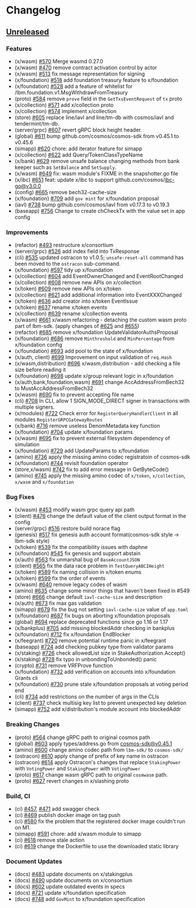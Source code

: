 <!--
Guiding Principles:

Changelogs are for humans, not machines.
There should be an entry for every single version.
The same types of changes should be grouped.
Versions and sections should be linkable.
The latest version comes first.
The release date of each version is displayed.
Mention whether you follow Semantic Versioning.

Usage:

Change log entries are to be added to the Unreleased section under the
appropriate stanza (see below). Each entry should ideally include a tag and
the Github issue reference in the following format:

* (<tag>) \#<issue-number> message

The issue numbers will later be link-ified during the release process so you do
not have to worry about including a link manually, but you can if you wish.

Types of changes (Stanzas):

"Features" for new features.
"Improvements" for changes in existing functionality.
"Deprecated" for soon-to-be removed features.
"Bug Fixes" for any bug fixes.
"Client Breaking" for breaking Protobuf, gRPC and REST routes used by end-users.
"CLI Breaking" for breaking CLI commands.
"API Breaking" for breaking exported APIs used by developers building on SDK.
"State Machine Breaking" for any changes that result in a different AppState given same genesisState and txList.
Ref: https://keepachangelog.com/en/1.0.0/
-->

# Changelog

## [Unreleased](https://github.com/line/lbm-sdk/compare/v0.45.0-rc0...HEAD)

### Features
* (x/wasm) [\#570](https://github.com/line/lbm-sdk/pull/570) Merge wasmd 0.27.0
* (x/wasm) [\#470](https://github.com/line/lbm-sdk/pull/470) remove contract activation control by actor
* (x/wasm) [\#513](https://github.com/line/lbm-sdk/pull/513) fix message representation for signing
* (x/foundation) [\#518](https://github.com/line/lbm-sdk/pull/518) add foundation treasury feature to x/foundation
* (x/foundation) [\#528](https://github.com/line/lbm-sdk/pull/528) add a feature of whitelist for /lbm.foundation.v1.MsgWithdrawFromTreasury
* (proto) [\#584](https://github.com/line/lbm-sdk/pull/564) remove `prove` field in the `GetTxsEventRequest` of `tx` proto
* (x/collection) [\#571](https://github.com/line/lbm-sdk/pull/571) add x/collection proto
* (x/collection) [\#574](https://github.com/line/lbm-sdk/pull/574) implement x/collection
* (store) [\#605](https://github.com/line/lbm-sdk/pull/605) replace line/iavl and line/tm-db with cosmos/iavl and tendermint/tm-db.
* (server/grpc) [\#607](https://github.com/line/lbm-sdk/pull/607) revert gRPC block height header.
* (global) [\#611](https://github.com/line/lbm-sdk/pull/611) bump github.com/cosmos/cosmos-sdk from v0.45.1 to v0.45.6
* (simapp) [\#620](https://github.com/line/lbm-sdk/pull/620) chore: add iterator feature for simapp
* (x/collection) [\#622](https://github.com/line/lbm-sdk/pull/622) add Query/TokenClassTypeName
* (x/bank) [\#629](https://github.com/line/lbm-sdk/pull/629) remove unsafe balance changing methods from bank keeper such as `SetBalance` and `SetSupply`.
* (x/wasm) [\#649](https://github.com/line/lbm-sdk/pull/649) fix: wasm module's FIXME in the snapshotter.go file
* (x/ibc) [\#651](https://github.com/line/lbm-sdk/pull/651) feat: update x/ibc to support github.com/cosmos/ibc-go@v3.0.0
* (config) [\#665](https://github.com/line/lbm-sdk/pull/665) remove bech32-cache-size
* (x/foundation) [\#709](https://github.com/line/lbm-sdk/pull/709) add `gov mint` for x/foundation proposal
* (iavl) [\#738](https://github.com/line/lbm-sdk/pull/738) bump github.com/cosmos/iavl from v0.17.3 to v0.19.3
* (baseapp) [\#756](https://github.com/line/lbm-sdk/pull/756) Change to create chCheckTx with the value set in app config

### Improvements

* (refactor) [\#493](https://github.com/line/lbm-sdk/pull/493) restructure x/consortium
* (server/grpc) [\#526](https://github.com/line/lbm-sdk/pull/526) add index field into TxResponse
* (cli) [\#535](https://github.com/line/lbm-sdk/pull/536) updated ostracon to v1.0.5; `unsafe-reset-all` command has been moved to the `ostracon` sub-command.
* (x/foundation) [\#597](https://github.com/line/lbm-sdk/pull/597) tidy up x/foundation
* (x/collection) [\#604](https://github.com/line/lbm-sdk/pull/604) add EventOwnerChanged and EventRootChanged
* (x/collection) [\#608](https://github.com/line/lbm-sdk/pull/608) remove new APIs on x/collection
* (x/token) [\#609](https://github.com/line/lbm-sdk/pull/609) remove new APIs on x/token
* (x/collection) [\#621](https://github.com/line/lbm-sdk/pull/621) add additional information into EventXXXChanged
* (x/token) [\#636](https://github.com/line/lbm-sdk/pull/636) add creator into x/token EventIssue
* (x/token) [\#637](https://github.com/line/lbm-sdk/pull/637) rename x/token events
* (x/collection) [\#639](https://github.com/line/lbm-sdk/pull/639) rename x/collection events
* (x/wasm) [\#661](https://github.com/line/lbm-sdk/pull/661) x/wasm refactoring - detaching the custom wasm proto part of lbm-sdk. (apply changes of [\#625](https://github.com/line/lbm-sdk/pull/625) and [\#655](https://github.com/line/lbm-sdk/pull/655))
* (refactor) [\#685](https://github.com/line/lbm-sdk/pull/685) remove x/foundation UpdateValidatorAuthsProposal
* (x/foundation) [\#686](https://github.com/line/lbm-sdk/pull/686) remove `Minthreshold` and `MinPercentage` from x/foundation config
* (x/foundation) [\#693](https://github.com/line/lbm-sdk/pull/693) add pool to the state of x/foundation
* (x/auth, client) [\#699](https://github.com/line/lbm-sdk/pull/699) Improvement on input validation of `req.Hash`
* (x/wasm,distribution) [\#696](https://github.com/line/lbm-sdk/pull/696) x/wasm,distribution - add checking a file size before reading it
* (x/foundation) [\#698](https://github.com/line/lbm-sdk/pull/698) update x/group relevant logic in x/foundation
* (x/auth,bank,foundation,wasm) [\#691](https://github.com/line/lbm-sdk/pull/691) change AccAddressFromBech32 to MustAccAddressFromBech32
* (x/wasm) [\#690](https://github.com/line/lbm-sdk/pull/690) fix to prevent accepting file name
* (cli) [\#708](https://github.com/line/lbm-sdk/pull/708) In CLI, allow 1 SIGN_MODE_DIRECT signer in transactions with multiple signers.
* (x/modules) [\#722](https://github.com/line/lbm-sdk/pull/722) Check error for `RegisterQueryHandlerClient` in all modules `RegisterGRPCGatewayRoutes`
* (x/bank) [\#716](https://github.com/line/lbm-sdk/pull/716) remove useless DenomMetadata key function
* (x/foundation) [\#704](https://github.com/line/lbm-sdk/pull/704) update x/foundation params
* (x/wasm)  [\#695](https://github.com/line/lbm-sdk/pull/695) fix to prevent external filesystem dependency of simulation
* (x/foundation) [\#729](https://github.com/line/lbm-sdk/pull/729) add UpdateParams to x/foundation
* (amino) [\#736](https://github.com/line/lbm-sdk/pull/736) apply the missing amino codec registratoin of cosmos-sdk
* (x/foundation) [\#744](https://github.com/line/lbm-sdk/pull/744) revisit foundation operator
* (store,x/wasm) [\#742](https://github.com/line/lbm-sdk/pull/742) fix to add error message in GetByteCode()
* (amino) [\#745](https://github.com/line/lbm-sdk/pull/745) apply the missing amino codec of `x/token`, `x/collection`, `x/wasm` and `x/foundation`

### Bug Fixes
* (x/wasm) [\#453](https://github.com/line/lbm-sdk/pull/453) modify wasm grpc query api path
* (client) [\#476](https://github.com/line/lbm-sdk/pull/476) change the default value of the client output format in the config
* (server/grpc) [\#516](https://github.com/line/lbm-sdk/pull/516) restore build norace flag
* (genesis) [\#517](https://github.com/line/lbm-sdk/pull/517) fix genesis auth account format(cosmos-sdk style -> lbm-sdk style)
* (x/token) [\#539](https://github.com/line/lbm-sdk/pull/539) fix the compatibility issues with daphne
* (x/foundation) [\#545](https://github.com/line/lbm-sdk/pull/545) fix genesis and support abstain
* (x/auth) [\#563](https://github.com/line/lbm-sdk/pull/563) fix unmarshal bug of `BaseAccountJSON`
* (client) [\#565](https://github.com/line/lbm-sdk/pull/565) fix the data race problem in `TestQueryABCIHeight`
* (x/token) [\#589](https://github.com/line/lbm-sdk/pull/589) fix naming collision in x/token enums
* (x/token) [\#599](https://github.com/line/lbm-sdk/pull/599) fix the order of events
* (x/wasm) [\#640](https://github.com/line/lbm-sdk/pull/640) remove legacy codes of wasm
* (amino) [\#635](https://github.com/line/lbm-sdk/pull/635) change some minor things that haven't been fixed in #549
* (store) [\#666](https://github.com/line/lbm-sdk/pull/666) change default `iavl-cache-size` and description 
* (x/auth) [\#673](https://github.com/line/lbm-sdk/pull/673) fix max gas validation
* (simapp) [\#679](https://github.com/line/lbm-sdk/pull/679) fix the bug not setting `iavl-cache-size` value of `app.toml`
* (x/foundation) [\#687](https://github.com/line/lbm-sdk/pull/687) fix bugs on aborting x/foundation proposals
* (global) [\#694](https://github.com/line/lbm-sdk/pull/694) replace deprecated functions since go 1.16 or 1.17
* (x/bankplus) [\#705](https://github.com/line/lbm-sdk/pull/705) add missing blockedAddr checking in bankplus
* (x/foundation) [\#712](https://github.com/line/lbm-sdk/pull/712) fix x/foundation EndBlocker
* (x/feegrant) [\#720](https://github.com/line/lbm-sdk/pull/720) remove potential runtime panic in x/feegrant
* (baseapp) [\#724](https://github.com/line/lbm-sdk/pull/724) add checking pubkey type from validator params
* (x/staking) [\#726](https://github.com/line/lbm-sdk/pull/726) check allowedList size in StakeAuthorization.Accept()
* (x/staking) [\#728](https://github.com/line/lbm-sdk/pull/728) fix typo in unbondingToUnbonded() panic
* (crypto) [\#731](https://github.com/line/lbm-sdk/pull/731) remove VRFProve function
* (x/foundation) [\#732](https://github.com/line/lbm-sdk/pull/732) add verification on accounts into x/foundation Grants cli
* (x/foundation) [\#730](https://github.com/line/lbm-sdk/pull/730) prune stale x/foundation proposals at voting period end
* (cli) [\#734](https://github.com/line/lbm-sdk/pull/734) add restrictions on the number of args in the CLIs
* (client) [\#737](https://github.com/line/lbm-sdk/pull/737) check multisig key list to prevent unexpected key deletion
* (simapp) [\#752](https://github.com/line/lbm-sdk/pull/752) add x/distribution's module account into blockedAddr

### Breaking Changes
* (proto) [\#564](https://github.com/line/lbm-sdk/pull/564) change gRPC path to original cosmos path
* (global) [\#603](https://github.com/line/lbm-sdk/pull/603) apply types/address.go from cosmos-sdk@v0.45.1
* (amino) [\#600](https://github.com/line/lbm-sdk/pull/600) change amino codec path from `lbm-sdk/` to `cosmos-sdk/`
* (ostracon) [\#610](https://github.com/line/lbm-sdk/pull/610) apply change of prefix of key name in ostracon
* (ostracon) [\#614](https://github.com/line/lbm-sdk/pull/614) apply Ostracon's changes that replace `StakingPower` with `VotingPower` and `StakingPower` with `VotingPower`
* (proto) [\#617](https://github.com/line/lbm-sdk/pull/617) change wasm gRPC path to original `cosmwasm` path.
* (proto) [\#627](https://github.com/line/lbm-sdk/pull/627) revert changes in x/slashing proto

### Build, CI

* (ci) [\#457](https://github.com/line/lbm-sdk/pull/457), [\#471](https://github.com/line/lbm-sdk/pull/471) add swagger check
* (ci) [\#469](https://github.com/line/lbm-sdk/pull/469) publish docker image on tag push
* (ci) [\#580](https://github.com/line/lbm-sdk/pull/580) fix the problem that the registered docker image couldn't run on M1.
* (simapp) [\#591](https://github.com/line/lbm-sdk/pull/591) chore: add x/wasm module to simapp
* (ci) [\#618](https://github.com/line/lbm-sdk/pull/618) remove stale action
* (ci) [\#619](https://github.com/line/lbm-sdk/pull/619) change the Dockerfile to use the downloaded static library

### Document Updates

* (docs) [\#483](https://github.com/line/lbm-sdk/pull/483) update documents on x/stakingplus
* (docs) [\#490](https://github.com/line/lbm-sdk/pull/490) update documents on x/consortium
* (docs) [\#602](https://github.com/line/lbm-sdk/pull/602) update outdated events in specs
* (docs) [\#721](https://github.com/line/lbm-sdk/pull/721) update x/foundation specification
* (docs) [\#748](https://github.com/line/lbm-sdk/pull/748) add `GovMint` to x/foundation specification
